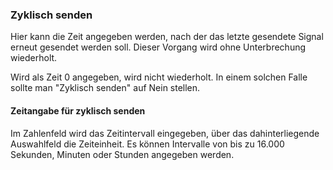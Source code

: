 ﻿### Zyklisch senden

Hier kann die Zeit angegeben werden, nach der das letzte gesendete Signal erneut gesendet werden soll. Dieser Vorgang wird ohne Unterbrechung wiederholt.

Wird als Zeit 0 angegeben, wird nicht wiederholt. In einem solchen Falle sollte man "Zyklisch senden" auf Nein stellen.

#### Zeitangabe für zyklisch senden

Im Zahlenfeld wird das Zeitintervall eingegeben, über das dahinterliegende Auswahlfeld die Zeiteinheit. Es können Intervalle von bis zu 16.000 Sekunden, Minuten oder Stunden angegeben werden.

